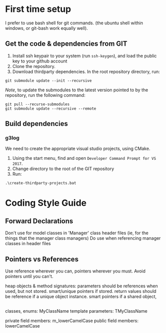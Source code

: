 ﻿# First time setup
I prefer to use bash shell for git commands. (the ubuntu shell within windows, or git-bash work equally well).

## Get the code & dependencies from GIT
1. Install ssh keypair to your system (run `ssh-keygen`), and load the public key to your github account
1. Clone the repository.
1. Download thirdparty dependencies. In the root repository directory, run: 

```
git submodule update --init --recursive
```

_Note_, to update the submodules to the latest version pointed to by the repository, run the following command:
```
git pull --recurse-submodules
git submodule update --recursive --remote
```

## Build dependencies
### g3log
We need to create the appropriate visual studio projects, using CMake.
1. Using the start menu, find and open `Developer Command Prompt for VS 2017`.
1. Change directory to the root of the GIT repository
1. Run:

```
.\create-thirdparty-projects.bat
```

# Coding Style Guide
## Forward Declarations
Don't use for model classes in 'Manager' class header files (ie, for the things that the manager class managers)
Do use when referencing manager classes in header files

## Pointers vs References
Use reference wherever you can, pointers wherever you must. Avoid pointers until you can't.

heap objects & method signatures:
	parameters should be 
		references when used, but not stored.
		smart/unique pointers if stored.
	return values should be
		reference if a unique object instance.
		smart pointers if a shared object,

## 
classes, enums: MyClassName
template parameters: TMyClassName

private field members: m_lowerCamelCase
public field members: lowerCamelCase
